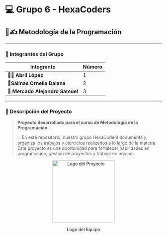 # 💻 **Grupo 6 - HexaCoders**

## 🫡✍️ **Metodología de la Programación**

---

### 👥 **Integrantes del Grupo**
| Integrante           | Número |
|----------------------|--------|
| 👩‍💻 **Abril López**  | 1      |
| 🦋**Salinas Ornella Daiana** | 2      |
| 📲 **Mercado Alejandro Samuel** | 3      |



---

### 📄 **Descripción del Proyecto**
> **Proyecto desarrollado para el curso de Metodología de la Programación.**  
>  
> 💡 En este repositorio, nuestro grupo HexaCoders documenta y organiza los trabajos y ejercicios realizados a lo largo de la materia. Este proyecto es una oportunidad para fortalecer habilidades en programación, gestión de proyectos y trabajo en equipo.  

<div align="center">
    <img src="https://gitlab.com/Abril95/hexacoders/-/raw/main/foto_gitlab_grupo_6.webp.192x192.png?ref_type=heads" alt="Logo del Proyecto" width="200"/>
    <p>Logo del Equipo</p>
</div>

